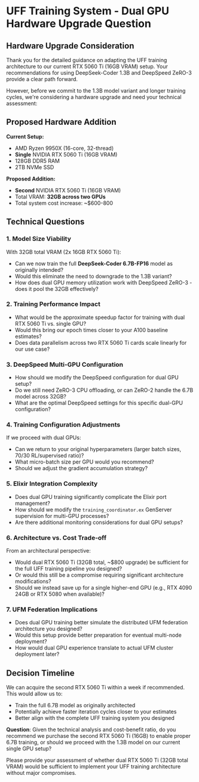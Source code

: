 # UFF Training System - Dual GPU Hardware Upgrade Question

## Hardware Upgrade Consideration

Thank you for the detailed guidance on adapting the UFF training architecture to our current RTX 5060 Ti (16GB VRAM) setup. Your recommendations for using DeepSeek-Coder 1.3B and DeepSpeed ZeRO-3 provide a clear path forward.

However, before we commit to the 1.3B model variant and longer training cycles, we're considering a hardware upgrade and need your technical assessment:

## Proposed Hardware Addition

**Current Setup:**
- AMD Ryzen 9950X (16-core, 32-thread)
- **Single** NVIDIA RTX 5060 Ti (16GB VRAM)
- 128GB DDR5 RAM
- 2TB NVMe SSD

**Proposed Addition:**
- **Second** NVIDIA RTX 5060 Ti (16GB VRAM)
- Total VRAM: **32GB across two GPUs**
- Total system cost increase: ~$600-800

## Technical Questions

### 1. **Model Size Viability**
With 32GB total VRAM (2x 16GB RTX 5060 Ti):
- Can we now train the full **DeepSeek-Coder 6.7B-FP16** model as originally intended?
- Would this eliminate the need to downgrade to the 1.3B variant?
- How does dual GPU memory utilization work with DeepSpeed ZeRO-3 - does it pool the 32GB effectively?

### 2. **Training Performance Impact**
- What would be the approximate speedup factor for training with dual RTX 5060 Ti vs. single GPU?
- Would this bring our epoch times closer to your A100 baseline estimates?
- Does data parallelism across two RTX 5060 Ti cards scale linearly for our use case?

### 3. **DeepSpeed Multi-GPU Configuration**
- How should we modify the DeepSpeed configuration for dual GPU setup?
- Do we still need ZeRO-3 CPU offloading, or can ZeRO-2 handle the 6.7B model across 32GB?
- What are the optimal DeepSpeed settings for this specific dual-GPU configuration?

### 4. **Training Configuration Adjustments**
If we proceed with dual GPUs:
- Can we return to your original hyperparameters (larger batch sizes, 70/30 RL/supervised ratio)?
- What micro-batch size per GPU would you recommend?
- Should we adjust the gradient accumulation strategy?

### 5. **Elixir Integration Complexity**
- Does dual GPU training significantly complicate the Elixir port management?
- How should we modify the `training_coordinator.ex` GenServer supervision for multi-GPU processes?
- Are there additional monitoring considerations for dual GPU setups?

### 6. **Architecture vs. Cost Trade-off**
From an architectural perspective:
- Would dual RTX 5060 Ti (32GB total, ~$800 upgrade) be sufficient for the full UFF training pipeline you designed?
- Or would this still be a compromise requiring significant architecture modifications?
- Should we instead save up for a single higher-end GPU (e.g., RTX 4090 24GB or RTX 5080 when available)?

### 7. **UFM Federation Implications**
- Does dual GPU training better simulate the distributed UFM federation architecture you designed?
- Would this setup provide better preparation for eventual multi-node deployment?
- How would dual GPU experience translate to actual UFM cluster deployment later?

## Decision Timeline

We can acquire the second RTX 5060 Ti within a week if recommended. This would allow us to:
- Train the full 6.7B model as originally architected
- Potentially achieve faster iteration cycles closer to your estimates
- Better align with the complete UFF training system you designed

**Question**: Given the technical analysis and cost-benefit ratio, do you recommend we purchase the second RTX 5060 Ti (16GB) to enable proper 6.7B training, or should we proceed with the 1.3B model on our current single GPU setup?

Please provide your assessment of whether dual RTX 5060 Ti (32GB total VRAM) would be sufficient to implement your UFF training architecture without major compromises.